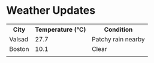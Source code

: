 # Weather Updates

<!-- WEATHER-UPDATE-START -->
<table><tr><th>City</th><th>Temperature (°C)</th><th>Condition</th></tr><tr><td>Valsad</td><td>27.7</td><td>Patchy rain nearby</td></tr><tr><td>Boston</td><td>10.1</td><td>Clear</td></tr><tr><td></td><td></td><td></td></tr></table>
<!-- WEATHER-UPDATE-END -->
